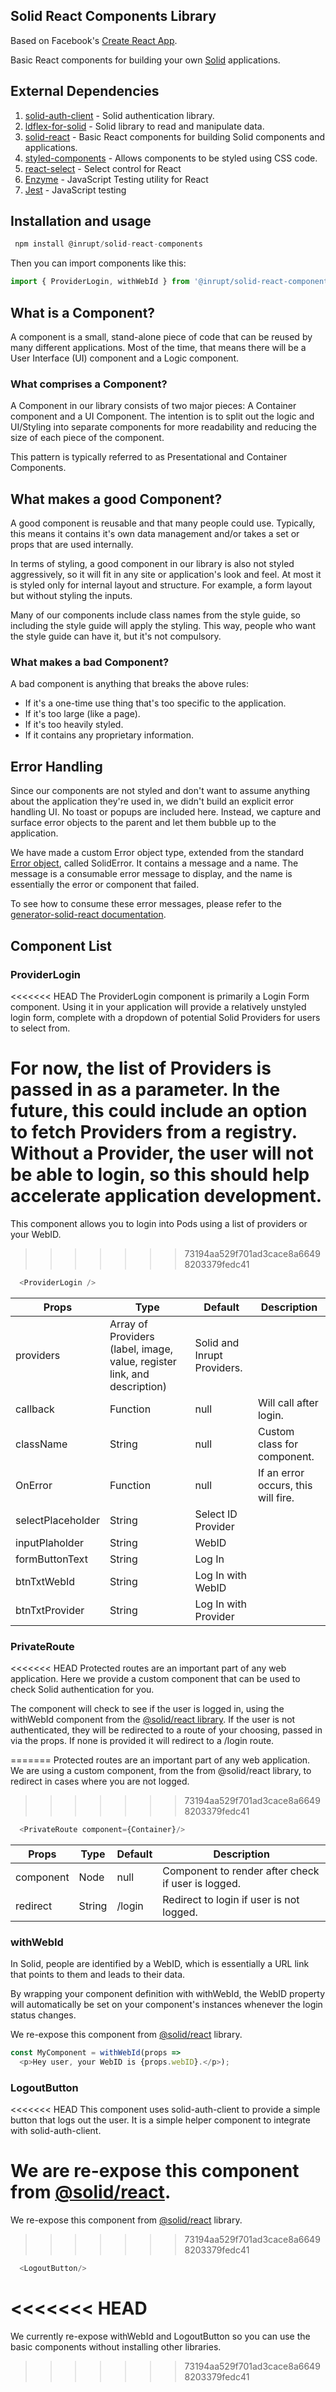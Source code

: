 ## Solid React Components Library

Based on Facebook's <a href="https://github.com/facebookincubator/create-react-app" target="_blank">Create React App</a>.

Basic React components for building your own <a href="https://solid.inrupt.com/" target="_blank">Solid</a> applications.

 ## External Dependencies

 1. [solid-auth-client](https://github.com/solid/solid-auth-client) - Solid authentication library.
 2. [ldflex-for-solid](https://github.com/solid/query-ldflex) - Solid library to read and manipulate data.
 3. [solid-react](https://github.com/solid/react-components) - Basic React components for building Solid components and applications.
 4. [styled-components](https://github.com/styled-components/styled-components) - Allows components to be styled using CSS code.
 5. [react-select](https://github.com/JedWatson/react-select) - Select control for React
 6. [Enzyme](https://github.com/airbnb/enzyme) - JavaScript Testing utility for React
 7. [Jest](https://github.com/facebook/jest) - JavaScript testing


## Installation and usage

```javascript
 npm install @inrupt/solid-react-components
```

Then you can import components like this:

```javascript
import { ProviderLogin, withWebId } from '@inrupt/solid-react-components'
```

## What is a Component?
A component is a small, stand-alone piece of code that can be reused by many different applications. Most of the time, that means there will be a User Interface (UI) component and a Logic component.

### What comprises a Component?
A Component in our library consists of two major pieces: A Container component and a UI Component. The intention is to split out the logic and UI/Styling into separate components for more readability and reducing the size of each piece of the component.

This pattern is typically referred to as Presentational and Container Components.

## What makes a good Component?
A good component is reusable and that many people could use. Typically, this means it contains it's own data management and/or takes a set or props that are used internally. 

In terms of styling, a good component in our library is also not styled aggressively, so it will fit in any site or application's look and feel. At most it is styled only for internal layout and structure. For example, a form layout but without styling the inputs.

Many of our components include class names from the style guide, so including the style guide will apply the styling. This way, people who want the style guide can have it, but it's not compulsory.

### What makes a bad Component?
A bad component is anything that breaks the above rules:
* If it's a one-time use thing that's too specific to the application.
* If it's too large (like a page).
* If it's too heavily styled.
* If it contains any proprietary information.

## Error Handling
Since our components are not styled and don't want to assume anything about the application they're used in, we didn't build an explicit error handling UI. No toast or popups are included here. Instead, we capture and surface error objects to the parent and let them bubble up to the application.

We have made a custom Error object type, extended from the standard [Error object](https://developer.mozilla.org/en-US/docs/Web/JavaScript/Reference/Global_Objects/Error), called SolidError. It contains a message and a name. The message is a consumable error message to display, and the name is essentially the error or component that failed.

To see how to consume these error messages, please refer to the [generator-solid-react documentation](https://github.com/Inrupt-inc/generator-solid-react).


## Component List

### ProviderLogin

<<<<<<< HEAD
The ProviderLogin component is primarily a Login Form component. Using it in your application will provide a relatively unstyled login form, complete with a dropdown of potential Solid Providers for users to select from.

For now, the list of Providers is passed in as a parameter. In the future, this could include an option to fetch Providers from a registry. Without a Provider, the user will not be able to login, so this should help accelerate application development.
=======
This component allows you to login into Pods using a list of providers or your WebID.
>>>>>>> 73194aa529f701ad3cace8a66498203379fedc41

```javascript
  <ProviderLogin />
```

Props  | Type | Default | Description
------------- | ------------- | ------------- | -------------
providers  | Array of Providers (label, image, value, register link, and description) | Solid and Inrupt Providers.
callback  | Function | null | Will call after login.
className  |  String | null | Custom class for component.
OnError  | Function  | null | If an error occurs, this will fire.
selectPlaceholder  | String  | Select ID Provider  |  
inputPlaholder  | String  |  WebID |  
formButtonText  |  String | Log In  |  
btnTxtWebId  |  String | Log In with WebID |  
btnTxtProvider  |  String | Log In with Provider  |  

### PrivateRoute

<<<<<<< HEAD
Protected routes are an important part of any web application. Here we provide a custom component that can be used to check Solid authentication for you. 

The component will check to see if the user is logged in, using the withWebId component from the [@solid/react library](https://github.com/solid/react-components). If the user is not authenticated, they will be redirected to a route of your choosing, passed in via the props. If none is provided it will redirect to a /login route.

=======
Protected routes are an important part of any web application. We are using a custom component, from the from @solid/react library, to redirect in cases where you are not logged.
>>>>>>> 73194aa529f701ad3cace8a66498203379fedc41

```javascript
  <PrivateRoute component={Container}/>
```

Props  | Type | Default | Description
------------- | ------------- | ------------- | -------------
component  | Node  |  null |  Component to render after check if user is logged.
redirect  | String  | /login  | Redirect to login if user is not logged.

### withWebId

In Solid, people are identified by a WebID, which is essentially a URL link that points to them and leads to their data.

By wrapping your component definition with withWebId, the WebID property will automatically be set on your component's instances whenever the login status changes.

We re-expose this component from [@solid/react](https://github.com/solid/react-components) library.

```javascript
const MyComponent = withWebId(props =>
  <p>Hey user, your WebID is {props.webID}.</p>);
```

### LogoutButton

<<<<<<< HEAD
This component uses solid-auth-client to provide a simple button that logs out the user. It is a simple helper component to integrate with solid-auth-client.

We are re-expose this component from [@solid/react](https://github.com/solid/react-components).
=======
We re-expose this component from [@solid/react](https://github.com/solid/react-components) library.
>>>>>>> 73194aa529f701ad3cace8a66498203379fedc41

```javascript
  <LogoutButton/>
```
<<<<<<< HEAD
=======

We currently re-expose withWebId and LogoutButton so you can use the basic components without installing other libraries.
>>>>>>> 73194aa529f701ad3cace8a66498203379fedc41

